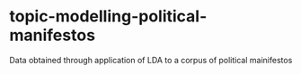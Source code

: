 # topic-modelling-political-manifestos
Data obtained through application of LDA to a corpus of political mainifestos

